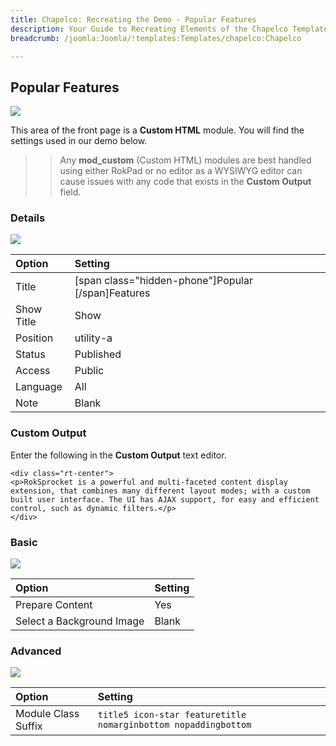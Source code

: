 ```yaml
---
title: Chapelco: Recreating the Demo - Popular Features
description: Your Guide to Recreating Elements of the Chapelco Template for Joomla
breadcrumb: /joomla:Joomla/!templates:Templates/chapelco:Chapelco

---
```


Popular Features
-----
![][demo]

This area of the front page is a **Custom HTML** module. You will find the settings used in our demo below.

>> Any **mod_custom** (Custom HTML) modules are best handled using either RokPad or no editor as a WYSIWYG editor can cause issues with any code that exists in the **Custom Output** field.

### Details
![][demo2]

| Option     | Setting                                            |  
| :--------- | :------------------------------------------------- |  
| Title      | [span class="hidden-phone"]Popular [/span]Features |  
| Show Title | Show                                               |  
| Position   | utility-a                                          |  
| Status     | Published                                          |  
| Access     | Public                                             |  
| Language   | All                                                |  
| Note       | Blank                                              |  

### Custom Output
Enter the following in the **Custom Output** text editor.

~~~
<div class="rt-center">
<p>RokSprocket is a powerful and multi-faceted content display extension, that combines many different layout modes; with a custom built user interface. The UI has AJAX support, for easy and efficient control, such as dynamic filters.</p>
</div>
~~~

### Basic
![][demo3]

| Option                    | Setting |  
| :------------------------ | :------ |  
| Prepare Content           | Yes     |  
| Select a Background Image | Blank   |

### Advanced
![][demo4]

| Option              | Setting                                                        |  
| :------------------ | :------------------------------------------------------------- |  
| Module Class Suffix | `title5 icon-star featuretitle nomarginbottom nopaddingbottom` |  

[demo]: assets/demo_3.jpeg
[demo2]: assets/features_1.jpeg
[demo3]: assets/features_2.jpeg
[demo4]: assets/features_3.jpeg